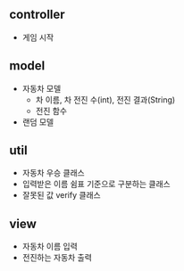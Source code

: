 ## controller
- 게임 시작

## model
- 자동차 모델 
  - 차 이름, 차 전진 수(int), 전진 결과(String)
  - 전진 함수
- 랜덤 모델

## util
- 자동차 우승 클래스
- 입력받은 이름 쉼표 기준으로 구분하는 클래스
- 잘못된 값 verify 클래스

## view
- 자동차 이름 입력
- 전진하는 자동차 출력
      